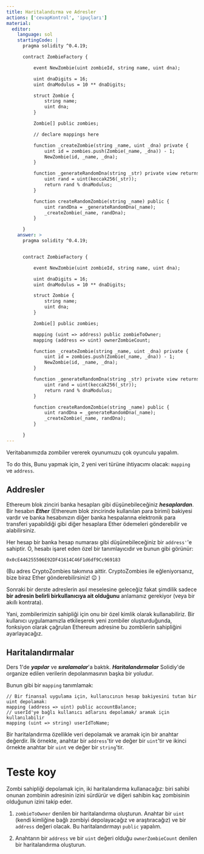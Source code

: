 ```yaml
---
title: Haritalandırma ve Adresler
actions: ['cevapKontrol', 'ipuçları']
material:
  editor:
    language: sol
    startingCode: |
      pragma solidity ^0.4.19;

      contract ZombieFactory {

          event NewZombie(uint zombieId, string name, uint dna);

          uint dnaDigits = 16;
          uint dnaModulus = 10 ** dnaDigits;

          struct Zombie {
              string name;
              uint dna;
          }

          Zombie[] public zombies;

          // declare mappings here

          function _createZombie(string _name, uint _dna) private {
              uint id = zombies.push(Zombie(_name, _dna)) - 1;
              NewZombie(id, _name, _dna);
          } 

          function _generateRandomDna(string _str) private view returns (uint) {
              uint rand = uint(keccak256(_str));
              return rand % dnaModulus;
          }

          function createRandomZombie(string _name) public {
              uint randDna = _generateRandomDna(_name);
              _createZombie(_name, randDna);
          }

      }
    answer: >
      pragma solidity ^0.4.19;


      contract ZombieFactory {

          event NewZombie(uint zombieId, string name, uint dna);

          uint dnaDigits = 16;
          uint dnaModulus = 10 ** dnaDigits;

          struct Zombie {
              string name;
              uint dna;
          }

          Zombie[] public zombies;

          mapping (uint => address) public zombieToOwner;
          mapping (address => uint) ownerZombieCount;

          function _createZombie(string _name, uint _dna) private {
              uint id = zombies.push(Zombie(_name, _dna)) - 1;
              NewZombie(id, _name, _dna);
          } 

          function _generateRandomDna(string _str) private view returns (uint) {
              uint rand = uint(keccak256(_str));
              return rand % dnaModulus;
          }

          function createRandomZombie(string _name) public {
              uint randDna = _generateRandomDna(_name);
              _createZombie(_name, randDna);
          }

      }
---
```


Veritabanımızda zombiler vererek oyunumuzu çok oyunculu yapalım.

To do this, Bunu yapmak için, 2 yeni veri türüne ihtiyacımı olacak: `mapping` ve `address`.

## Addresler

Ethereum blok zinciri banka hesapları gibi düşünebileceğiniz ***hesaplardan***. Bir hesabın ***Ether*** (Ethereum blok zincirinde kullanılan para birimi) bakiyesi vardır ve banka hesabınızın diğer banka hespalarına elektronik para transferi yapabildiği gibi diğer hesaplara Ether ödemeleri gönderebilir ve alabilirsiniz. 

Her hesap bir banka hesap numarası gibi düşünebileceğiniz bir `address'`'e sahiptir. O, hesabı işaret eden özel bir tanımlayıcıdır ve bunun gibi görünür: 

`0x0cE446255506E92DF41614C46F1d6df9Cc969183`

(Bu adres CryptoZombies takımına aittir. CryptoZombies ile eğleniyorsanız, bize biraz Ether gönderebilirsiniz! 😉 )

Sonraki bir derste adreslerin asıl meselesine geleceğiz fakat şimdilik sadece **bir adresin belirli birkullanıcıya ait olduğunu** anlamanız gerekiyor (veya bir akıllı kontrata).

Yani, zombilerimizin sahipliği için onu bir özel kimlik olarak kullanabiliriz. Bir kullanıcı uygulamamızla etkileşerek yeni zombiler oluşturduğunda, fonksiyon olarak çağrulan Ethereum adresine bu zombilerin sahipliğini ayarlayacağız.

## Haritalandırmalar

Ders 1'de ***yapılar*** ve ***sıralamalar***'a baktık. ***Haritalandırmalar*** Solidiy'de organize edilen verilerin depolanmasının başka bir yoludur.

Bunun gibi bir `mapping` tanımlamak:

```
// Bir finansal uygulama için, kullanıcının hesap bakiyesini tutan bir uint depolamak:
mapping (address => uint) public accountBalance;
// userId'ye bağlı kullanıcı adlarını depolamak/ aramak için kullanılabilir
mapping (uint => string) userIdToName;
```

Bir haritalandırma özellikle veri depolamak ve aramak için bir anahtar değerdir. İlk örnekte, anahtar bir `address`'tir ve değer bir `uint`'tir ve ikinci örnekte anahtar bir `uint` ve değer bir `string`'tir.

# Teste koy

Zombi sahipliği depolamak için, iki haritalandırma kullanacağız: biri sahibi onunan zombinin adresinin izini sürdürür ve diğeri sahibin kaç zombisinin olduğunun izini takip eder.

1. `zombieToOwner` denilen bir haritalandırma oluşturun. Anahtar bir `uint` (kendi kimliğine bağlı zombiyi depolayacağız ve araştıracağız) ve bir `address` değeri olacak. Bu haritalandırmayı `public` yapalım.

2. Anahtarın bir `address` ve bir `uint` değeri olduğu `ownerZombieCount` denilen bir haritalandırma oluşturun.
